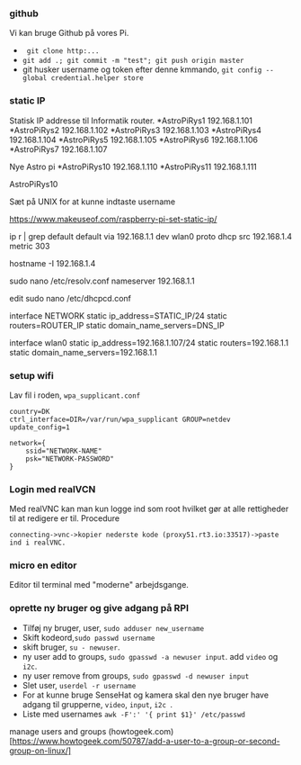 ### github 
Vi kan bruge Github på vores Pi.

* ``` git clone http:...```
* ``` git add .; git commit -m "test"; git push origin master ```
* git husker username og token efter denne kmmando, ``` git config --global credential.helper store ```

### static IP
Statisk IP addresse til Informatik router.
*AstroPiRys1 192.168.1.101
*AstroPiRys2 192.168.1.102
*AstroPiRys3 192.168.1.103
*AstroPiRys4 192.168.1.104
*AstroPiRys5 192.168.1.105
*AstroPiRys6 192.168.1.106
*AstroPiRys7 192.168.1.107

Nye Astro pi
*AstroPiRys10 192.168.1.110
*AstroPiRys11 192.168.1.111


AstroPiRys10

Sæt på UNIX for at kunne indtaste username



https://www.makeuseof.com/raspberry-pi-set-static-ip/

ip r | grep default
default via 192.168.1.1 dev wlan0 proto dhcp src 192.168.1.4 metric 303

hostname -I
192.168.1.4

sudo nano /etc/resolv.conf
nameserver 192.168.1.1

edit
sudo nano /etc/dhcpcd.conf

interface NETWORK
static ip_address=STATIC_IP/24
static routers=ROUTER_IP
static domain_name_servers=DNS_IP

interface wlan0
static ip_address=192.168.1.107/24
static routers=192.168.1.1
static domain_name_servers=192.168.1.1


### setup wifi

Lav fil i roden, ```wpa_supplicant.conf```

```
country=DK
ctrl_interface=DIR=/var/run/wpa_supplicant GROUP=netdev
update_config=1

network={
    ssid="NETWORK-NAME"
    psk="NETWORK-PASSWORD"
}
```


### Login med realVCN
Med realVNC kan man kun logge ind som root hvilket gør at alle rettigheder til at redigere er til.
Procedure
```
connecting->vnc->kopier nederste kode (proxy51.rt3.io:33517)->paste ind i realVNC.
```

### micro en editor
Editor til terminal med "moderne" arbejdsgange.

### oprette ny bruger og give adgang på RPI
* Tilføj ny bruger, user, ```sudo adduser new_username```
* Skift kodeord,```sudo passwd username```
* skift bruger, ```su - newuser```.
* ny user add to groups, ```sudo gpasswd -a newuser input```. add ```video``` og ```i2c```.
* ny user remove from groups, ```sudo gpasswd -d newuser input```
* Slet user, ```userdel -r username```
* For at kunne bruge SenseHat og kamera skal den nye bruger have adgang til grupperne, ```video```, ```input```, ```i2c ```.
* Liste med usernames ```awk -F':' '{ print $1}' /etc/passwd```


manage users and groups
(howtogeek.com)[https://www.howtogeek.com/50787/add-a-user-to-a-group-or-second-group-on-linux/]


